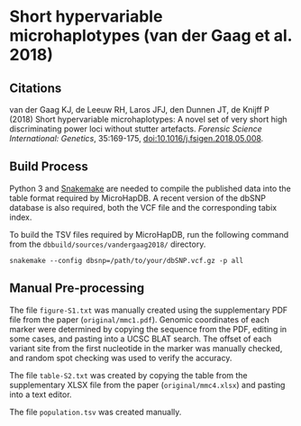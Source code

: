 # Short hypervariable microhaplotypes (van der Gaag **et al.** 2018)

## Citations

van der Gaag KJ, de Leeuw RH, Laros JFJ, den Dunnen JT, de Knijff P (2018) Short hypervariable microhaplotypes: A novel set of very short high discriminating power loci without stutter artefacts. *Forensic Science International: Genetics*, 35:169-175, [doi:10.1016/j.fsigen.2018.05.008](https://doi.org/10.1016/j.fsigen.2018.05.008).

## Build Process

Python 3 and [Snakemake][] are needed to compile the published data into the table format required by MicroHapDB.
A recent version of the dbSNP database is also required, both the VCF file and the corresponding tabix index.

To build the TSV files required by MicroHapDB, run the following command from the `dbbuild/sources/vandergaag2018/` directory.

```
snakemake --config dbsnp=/path/to/your/dbSNP.vcf.gz -p all
```

## Manual Pre-processing

The file `figure-S1.txt` was manually created using the supplementary PDF file from the paper (`original/mmc1.pdf`).
Genomic coordinates of each marker were determined by copying the sequence from the PDF, editing in some cases, and pasting into a UCSC BLAT search.
The offset of each variant site from the first nucleotide in the marker was manually checked, and random spot checking was used to verify the accuracy.

The file `table-S2.txt` was created by copying the table from the supplementary XLSX file from the paper (`original/mmc4.xlsx`) and pasting into a text editor.

The file `population.tsv` was created manually.


[Snakemake]: https://snakemake.readthedocs.io/en/stable/
